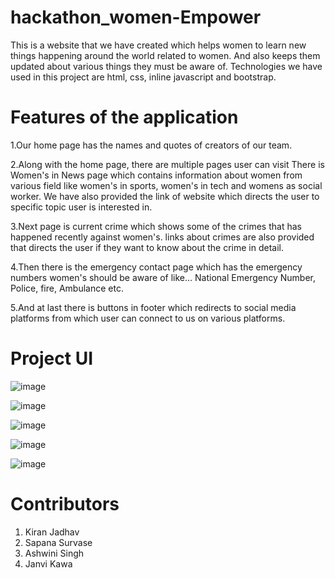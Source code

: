 # hackathon_women-Empower


This is a website that we have created which helps women to learn new things happening around the world related to women. And also keeps them updated about various things they must be aware of. 
Technologies we have used in this project are html, css, inline javascript and bootstrap.

# Features of the application

1.Our home page has the names and quotes of creators of our team. 

2.Along with the home page, there are multiple pages user can visit There is Women's in News page which contains information about women from various field like women's in sports, women's in tech and womens as social worker. We have also provided the link of website which directs the user to specific topic user is interested in. 

3.Next page is current crime which shows some of the crimes that has happened recently against women's. links about crimes are also provided that directs the user if they want to know about the crime in detail. 

4.Then there is the emergency contact page which has the emergency numbers women's should be aware of like... National Emergency Number, Police, fire, Ambulance etc. 

5.And at last there is buttons in footer which redirects to social media platforms from which user can connect to us on various platforms.

# Project UI

![image](https://user-images.githubusercontent.com/88819472/211184420-2ca4df70-b7c6-4119-ab0d-3bea6829c9fd.png)

![image](https://user-images.githubusercontent.com/88819472/211184462-d7fe9098-f0e9-4af4-849d-7665c41b6e27.png)

![image](https://user-images.githubusercontent.com/88819472/211184433-a4c1256b-ef9d-406f-a43e-bb0bc76b11f5.png)

![image](https://user-images.githubusercontent.com/88819472/211184441-db847d83-32bd-4754-bc21-d07f0bcad51f.png)

![image](https://user-images.githubusercontent.com/88819472/211184451-665fe9c4-9eb0-46aa-947b-9ac20ee7e58d.png)

# Contributors 

1. Kiran Jadhav
2. Sapana Survase
3. Ashwini Singh
4. Janvi Kawa
